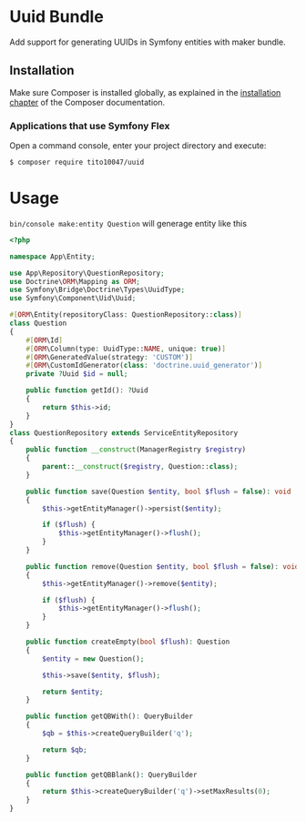 # Uuid Bundle

Add support for generating UUIDs in Symfony entities with maker bundle.

## Installation

Make sure Composer is installed globally, as explained in the
[installation chapter](https://getcomposer.org/doc/00-intro.md)
of the Composer documentation.

### Applications that use Symfony Flex

Open a command console, enter your project directory and execute:

```console
$ composer require tito10047/uuid
```

# Usage
`bin/console make:entity Question`
will generage entity like this

```php
<?php

namespace App\Entity;

use App\Repository\QuestionRepository;
use Doctrine\ORM\Mapping as ORM;
use Symfony\Bridge\Doctrine\Types\UuidType;
use Symfony\Component\Uid\Uuid;

#[ORM\Entity(repositoryClass: QuestionRepository::class)]
class Question
{
    #[ORM\Id]
    #[ORM\Column(type: UuidType::NAME, unique: true)]
    #[ORM\GeneratedValue(strategy: 'CUSTOM')]
    #[ORM\CustomIdGenerator(class: 'doctrine.uuid_generator')]
    private ?Uuid $id = null;

    public function getId(): ?Uuid
    {
        return $this->id;
    }
}
class QuestionRepository extends ServiceEntityRepository
{
    public function __construct(ManagerRegistry $registry)
    {
        parent::__construct($registry, Question::class);
    }

    public function save(Question $entity, bool $flush = false): void
    {
        $this->getEntityManager()->persist($entity);

        if ($flush) {
            $this->getEntityManager()->flush();
        }
    }

    public function remove(Question $entity, bool $flush = false): void
    {
        $this->getEntityManager()->remove($entity);

        if ($flush) {
            $this->getEntityManager()->flush();
        }
    }

    public function createEmpty(bool $flush): Question
    {
        $entity = new Question();

        $this->save($entity, $flush);

        return $entity;
    }

    public function getQBWith(): QueryBuilder
    {
        $qb = $this->createQueryBuilder('q');

        return $qb;
    }

    public function getQBBlank(): QueryBuilder
    {
        return $this->createQueryBuilder('q')->setMaxResults(0);
    }
}

```